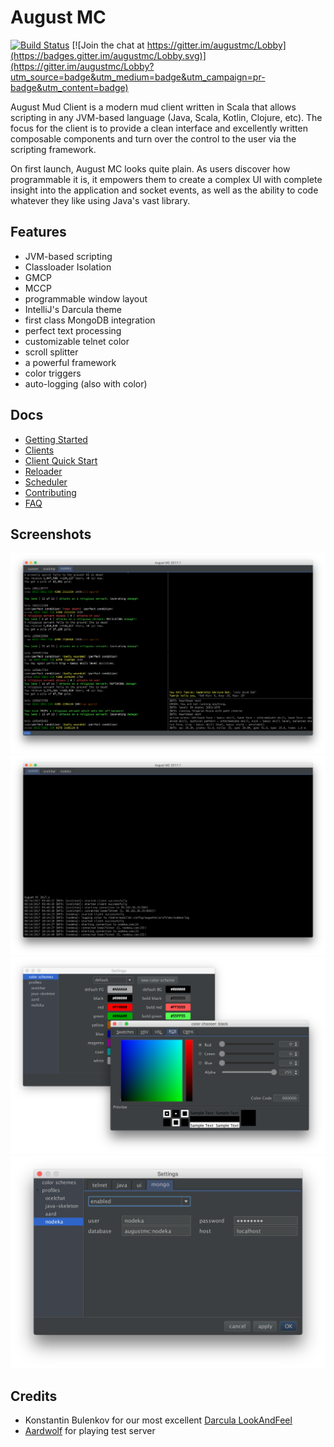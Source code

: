 # August MC
[![Build Status](https://travis-ci.org/austinmiller/augustmc.svg?branch=master)](https://travis-ci.org/austinmiller/augustmc.svg?branch=master)
[![Join the chat at https://gitter.im/augustmc/Lobby](https://badges.gitter.im/augustmc/Lobby.svg)](https://gitter.im/augustmc/Lobby?utm_source=badge&utm_medium=badge&utm_campaign=pr-badge&utm_content=badge)

August Mud Client is a modern mud client written in Scala that allows scripting in 
any JVM-based language (Java, Scala, Kotlin, Clojure, etc).  The focus for the client
is to provide a clean interface and excellently written composable components and
turn over the control to the user via the scripting framework.

On first launch, August MC looks quite plain.  As users discover how programmable it
is, it empowers them to create a complex UI with complete insight into the application
and socket events, as well as the ability to code whatever they like using Java's
vast library.

## Features

* JVM-based scripting
* Classloader Isolation
* GMCP
* MCCP
* programmable window layout
* IntelliJ's Darcula theme
* first class MongoDB integration
* perfect text processing
* customizable telnet color
* scroll splitter
* a powerful framework
* color triggers
* auto-logging (also with color)

## Docs

* [Getting Started](docs/getting-started.md)
* [Clients](docs/clients.md)
* [Client Quick Start](docs/client-quick-start.md)
* [Reloader](docs/reloader.md)
* [Scheduler](docs/scheduler.md)
* [Contributing](docs/contributing.md)
* [FAQ](docs/faq.md)

## Screenshots

![Client UI](docs/screenshots/client-ui.png)
![System Log](docs/screenshots/system-log.png)
![Color Settings](docs/screenshots/color-settings.png)
![Mongo Settings](docs/screenshots/mongo-settings.png)

## Credits

* Konstantin Bulenkov for our most excellent [Darcula LookAndFeel](https://github.com/bulenkov/Darcula)
* [Aardwolf](http://aardmud.org) for playing test server
